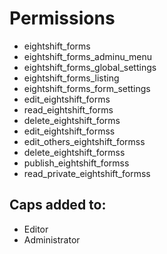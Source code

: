 # Permissions

 - eightshift_forms
 - eightshift_forms_adminu_menu
 - eightshift_forms_global_settings
 - eightshift_forms_listing
 - eightshift_forms_form_settings
 - edit_eightshift_forms
 - read_eightshift_forms
 - delete_eightshift_forms
 - edit_eightshift_formss
 - edit_others_eightshift_formss
 - delete_eightshift_formss
 - publish_eightshift_formss
 - read_private_eightshift_formss

## Caps added to:
- Editor
- Administrator

